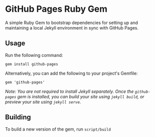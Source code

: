 # GitHub Pages Ruby Gem

A simple Ruby Gem to bootstrap dependencies for setting up and maintaining a local Jekyll environment in sync with GitHub Pages.

## Usage

Run the following command:

`gem install github-pages`

Alternatively, you can add the following to your project's Gemfile:

`gem 'github-pages'`

*Note: You are not required to install Jekyll separately. Once the `github-pages` gem is installed, you can build your site using `jekyll build`, or preview your site using `jekyll serve`.*

## Building

To build a new version of the gem, run `script/build`
